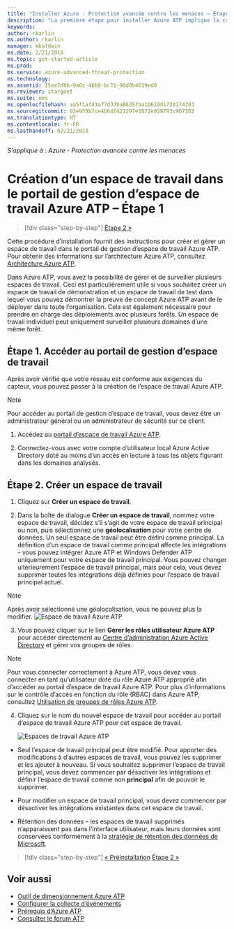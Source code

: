 ```yaml
---
title: "Installer Azure - Protection avancée contre les menaces – Étape 1 | Microsoft Docs"
description: "La première étape pour installer Azure ATP implique la création d’un espace de travail pour votre déploiement Azure ATP."
keywords: 
author: rkarlin
ms.author: rkarlin
manager: mbaldwin
ms.date: 2/21/2018
ms.topic: get-started-article
ms.prod: 
ms.service: azure-advanced-threat-protection
ms.technology: 
ms.assetid: 15ee7d0b-9a0c-46b9-bc71-98d0b4619ed0
ms.reviewer: itargoet
ms.suite: ems
ms.openlocfilehash: aa5f1af43a77d37ba8635fba10628d1720174393
ms.sourcegitcommit: 03e959b7ce4b6df421297e1872e028793c967302
ms.translationtype: HT
ms.contentlocale: fr-FR
ms.lasthandoff: 02/21/2018
---
```

*S’applique à : Azure - Protection avancée contre les menaces*


# <a name="creating-a-workspace-in-the-azure-atp-workspace-management-portal---step-1"></a>Création d’un espace de travail dans le portail de gestion d’espace de travail Azure ATP – Étape 1

>[!div class="step-by-step"]
[Étape 2 »](install-atp-step2.md)

Cette procédure d’installation fournit des instructions pour créer et gérer un espace de travail dans le portail de gestion d’espace de travail Azure ATP. Pour obtenir des informations sur l’architecture Azure ATP, consultez [Architecture Azure ATP](atp-architecture.md).

Dans Azure ATP, vous avez la possibilité de gérer et de surveiller plusieurs espaces de travail. Ceci est particulièrement utile si vous souhaitez créer un espace de travail de démonstration et un espace de travail de test dans lequel vous pouvez démontrer la preuve de concept Azure ATP avant de le déployer dans toute l’organisation. Cela est également nécessaire pour prendre en charge des déploiements avec plusieurs forêts. Un espace de travail individuel peut uniquement surveiller plusieurs domaines d’une même forêt.

## <a name="step-1-enter-the-workspace-management-portal"></a>Étape 1. Accéder au portail de gestion d’espace de travail

Après avoir vérifié que votre réseau est conforme aux exigences du capteur, vous pouvez passer à la création de l’espace de travail Azure ATP.

> [!NOTE]
>Pour accéder au portail de gestion d’espace de travail, vous devez être un administrateur général ou un administrateur de sécurité sur ce client.


1.  Accédez au [portail d’espace de travail Azure ATP](https://portal.atp.azure.com).

2.  Connectez-vous avec votre compte d’utilisateur local Azure Active Directory doté au moins d’un accès en lecture à tous les objets figurant dans les domaines analysés.

## <a name="step-2-create-a-workspace"></a>Étape 2. Créer un espace de travail

1. Cliquez sur **Créer un espace de travail**.

2. Dans la boîte de dialogue **Créer un espace de travail**, nommez votre espace de travail, décidez s’il s’agit de votre espace de travail principal ou non, puis sélectionnez une **géolocalisation** pour votre centre de données. Un seul espace de travail peut être défini comme principal. La définition d’un espace de travail comme principal affecte les intégrations - vous pouvez intégrer Azure ATP et Windows Defender ATP uniquement pour votre espace de travail principal. Vous pouvez changer ultérieurement l’espace de travail principal, mais pour cela, vous devez supprimer toutes les intégrations déjà définies pour l’espace de travail principal actuel.
 > [!NOTE]
 > Après avoir sélectionné une géolocalisation, vous ne pouvez plus la modifier.
    ![Espace de travail Azure ATP](media/create-workspace.png)

3. Vous pouvez cliquer sur le lien **Gérer les rôles utilisateur Azure ATP** pour accéder directement au [Centre d’administration Azure Active Directory](https://docs.microsoft.com/azure/active-directory/active-directory-assign-admin-roles-azure-portal) et gérer vos groupes de rôles.

 > [!NOTE]
 > Pour vous connecter correctement à Azure ATP, vous devez vous connecter en tant qu’utilisateur doté du rôle Azure ATP approprié afin d’accéder au portail d’espace de travail Azure ATP. Pour plus d’informations sur le contrôle d’accès en fonction du rôle (RBAC) dans Azure ATP, consultez [Utilisation de groupes de rôles Azure ATP](atp-role-groups.md).

4. Cliquez sur le nom du nouvel espace de travail pour accéder au portail d’espace de travail Azure ATP pour cet espace de travail.

    ![Espaces de travail Azure ATP](media/atp-workspaces.png)

- Seul l’espace de travail principal peut être modifié. Pour apporter des modifications à d’autres espaces de travail, vous pouvez les supprimer et les ajouter à nouveau. Si vous souhaitez supprimer l’espace de travail principal, vous devez commencer par désactiver les intégrations et définir l’espace de travail comme non **principal** afin de pouvoir le supprimer.
- Pour modifier un espace de travail principal, vous devez commencer par désactiver les intégrations existantes dans cet espace de travail.

- Rétention des données – les espaces de travail supprimés n’apparaissent pas dans l’interface utilisateur, mais leurs données sont conservées conformément à la [stratégie de rétention des données de Microsoft](https://www.microsoft.com/trustcenter/privacy/you-own-your-data).


>[!div class="step-by-step"]
[« Préinstallation](configure-port-mirroring.md)
[Étape 2 »](install-atp-step2.md)


## <a name="see-also"></a>Voir aussi
- [Outil de dimensionnement Azure ATP](http://aka.ms/aatpsizingtool)
- [Configurer la collecte d’événements](configure-event-collection.md)
- [Prérequis d’Azure ATP](atp-prerequisites.md)
- [Consulter le forum ATP](https://aka.ms/azureatpcommunity)
